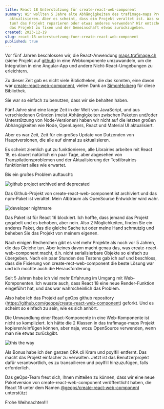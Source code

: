 ```yaml
---
title: React 18 Unterstützung für create-react-web-component
summary: Wir wollten 5 Jahre alte Abhängigkeiten des trafimage-maps Projekts
  aktualisieren. Aber es scheint, dass ein Projekt veraltet ist. Was sollen wir
  tun? das Projekt reparieren oder etwas anderes verwenden? Wir entscheiden uns,
  das Projekt zu fixen und der Gemeinschaft etwas zurückzugeben.
created: 2023-12-19
slug: react-18-unterstuetzung-fuer-create-react-web-component
published: true
---
```

Vor fünf Jahren beschlossen wir, die React-Anwendung [maps.trafimage.ch](https://maps.trafimage.ch) (siehe Projekt auf [github](https://github.com/geops/trafimage-maps)) in eine Webkomponente umzuwandeln, um die Integration in eine Angular-App und andere Nicht-React-Umgebungen zu erleichtern. 

Zu dieser Zeit gab es nicht viele Bibliotheken, die das konnten, eine davon war 
[create-react-web-component](https://www.npmjs.com/package/create-react-web-component), vielen Dank an [SimonHoiberg](https://github.com/SimonHoiberg) für diese Bibliothek.

Sie war so einfach zu benutzen, dass wir sie behalten haben.

Fünf Jahre sind eine lange Zeit in der Welt von JavaScript, und aus verschiedenen Gründen (meist Abhängigkeiten zwischen Paketen und/oder Unterstützung von Node-Versionen) haben wir nicht auf die letzten großen Abhängigkeiten wie Node, OpenLayers, React und Material UI aktualisiert.

Aber es war Zeit, Zeit für ein großes Update von Dutzenden von Hauptversionen, die alle auf einmal zu aktualisieren.

Es scheint ziemlich gut zu funktionieren, alle Librairies arbeiten mit React 18, es dauert natürlich ein paar Tage, aber abgesehen von Transpilationsproblemen und der Aktualisierung der Testlibrairies funktioniert alles wie erwartet.

Bis ein großes Problem auftaucht:

![github project archived and deprecated](/images/blog/react-18-support-for-create-react-web-component/github-deprecated.png "github project archived and deprecated")

Das Github-Projekt von create-react-web-component ist archiviert und das npm-Paket ist veraltet. Mein Albtraum als OpenSource Entwickler wird wahr.

![developer nightmare](/images/blog/react-18-support-for-create-react-web-component/dev-nightmare.gif "developer nightmare")

Das Paket ist für React 16 blockiert. Ich hoffte, dass jemand das Projekt gegabelt und es behoben, aber nein. Also 2 Möglichkeiten, finden Sie ein anderes Paket, das die gleiche Sache tut oder meine Hand schmutzig und beheben Sie das Projekt von meinem eigenen.

Nach einigen Recherchen gibt es viel mehr Projekte als noch vor 5 Jahren, die das Gleiche tun. Aber keines davon macht genau das, was create-react-web-component macht, d.h. nicht serialisierbare Objekte so einfach zu übergeben. Nach ein paar Stunden des Testens gab ich auf und beschloss, dass die Fixierung von create-rect-web-component die beste Lösung war und ich mochte auch die Herausforderung.

Seit 5 Jahren habe ich viel mehr Erfahrung im Umgang mit Web-Komponenten. Ich wusste auch, dass React 18 eine neue Render-Funktion eingeführt hat, und das war wahrscheinlich das Problem.

Also habe ich das Projekt auf geOps github repository (https://github.com/geops/create-react-web-component) geforkt. Und es scheint so einfach zu sein, wie es sich anhört.

Die Umwandlung einer React-Komponente in eine Web-Komponente ist nicht so kompliziert. Ich hätte die 2 Klassen in das trafimage-maps Projekt kopieren/einfügen können, aber naja, wozu OpenSource verwenden, wenn man nie etwas zurückgibt.

![this the way](/images/blog/react-18-support-for-create-react-web-component/this-is-the-way.webp "this is the way")

Als Bonus habe ich den ganzen CRA cli Kram und poylfill entfernt. Das macht das Projekt einfacher zu verwalten. Jetzt ist das Benutzerprojekt dafür verantwortlich, es zu transpilieren und poylfill hinzuzufügen, falls erforderlich.

Das geOps-Team freut sich, Ihnen mitteilen zu können, dass wir eine neue Paketversion von create-react-web-component veröffentlicht haben, die React 18 unter dem Namen [@geops/create-react-web-component](https://www.npmjs.com/package/@geops/create-react-web-component) unterstützt

Frohe Weihnachten!!!
